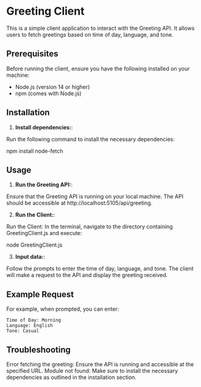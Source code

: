 # Greeting Client

This is a simple client application to interact with the Greeting API. It allows users to fetch greetings based on time of day, language, and tone.


## Prerequisites

Before running the client, ensure you have the following installed on your machine:

- Node.js (version 14 or higher)
- npm (comes with Node.js)

## Installation

1. **Install dependencies:**:

Run the following command to install the necessary dependencies:

npm install node-fetch

 ## Usage

 1. **Run the Greeting API:**:

 Ensure that the Greeting API is running on your local machine. The API should be accessible at http://localhost:5105/api/greeting.


2. **Run the Client:**:

Run the Client: In the terminal, navigate to the directory containing GreetingClient.js and execute: 

node GreetingClient.js

3. **Input data:**:

Follow the prompts to enter the time of day, language, and tone. The client will make a request to the API and display the greeting received.

## Example Request

For example, when prompted, you can enter:

    Time of Day: Morning
    Language: English
    Tone: Casual

## Troubleshooting

Error fetching the greeting: Ensure the API is running and accessible at the specified URL.
Module not found: Make sure to install the necessary dependencies as outlined in the installation section.